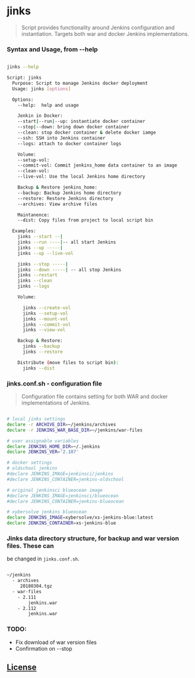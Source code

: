 # jinks

> Script provides functionality around Jenkins configuration and instantiation.
Targets both war and docker Jenkins implementations.

### Syntax and Usage, from --help
```sh

jinks --help

Script: jinks
  Purpose: Script to manage Jenkins docker deployment
  Usage: jinks [options]

  Options:
    --help:  help and usage

    Jenkin in Docker:
    --start|--run|--up: instantiate docker container
    --stop|--down: bring down docker container
    --clean: stop docker container & delete docker iamge
    --ssh: SSH into Jenkins container
    --logs: attach to docker container logs

    Volume:
    --setup-vol:
    --commit-vol: Commit jenkins_home data container to an image
    --clean-vol:
    --live-vol: Use the local Jenkins home directory

    Backup & Restore jenkins_home:
    --backup: Backup Jenkins home directory
    --restore: Restore Jenkins directory
    --archives: View archive files

    Maintanence:
    --dist: Copy files from project to local script bin

  Examples:
    jinks --start --|
    jinks --run ----|-- all start Jenkins
    jinks --up -----|
    jinks --up --live-vol

    jinks --stop -----|
    jinks --down -----| -- all stop Jenkins
    jinks --restart
    jinks --clean
    jinks --logs

    Volume:

      jinks --create-vol
      jinks --setup-vol
      jinks --mount-vol
      jinks --commit-vol
      jinks --view-vol

    Backup & Restore:
      jinks --backup
      jinks --restore

    Distribute (move files to script bin):
      jinks --dist
```

### jinks.conf.sh - configuration file
> Configuration file contains setting for both WAR and docker implementations of Jenkins.

```sh

# local jinks settings
declare -r ARCHIVE_DIR=~/jenkins/archives
declare -r JENKINS_WAR_BASE_DIR=~/jenkins/war-files

# user assignable variables
declare JENKINS_HOME_DIR=~/.jenkins
declare JENKINS_VER='2.107'

# docker settings
# oldschool jenkins
#declare JENKINS_IMAGE=jenkinsci/jenkins
#declare JENKINS_CONTAINER=jenkins-oldschool

# original jenkinsci blueocean image
#declare JENKINS_IMAGE=jenkinsci/blueocean
#declare JENKINS_CONTAINER=jenkins-blueocean

# xybersolve jenkins blueocean
declare JENKINS_IMAGE=xybersolve/xs-jenkins-blue:latest
declare JENKINS_CONTAINER=xs-jenkins-blue

```

### Jinks data directory structure, for backup and war version files. These can
be changed in `jinks.conf.sh`.

```sh

~/jenkins
  - archives
     20180304.tgz
  - war-files
    - 2.111
        jenkins.war
    - 2.112
        jenkins.war

```

### TODO:
* Fix download of war version files
* Confirmation on --stop


## [License](LICENSE.md)
